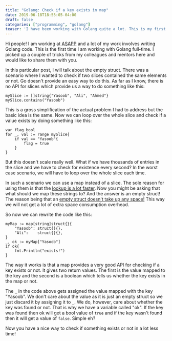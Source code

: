 ```yaml
---
title: "Golang: Check if a key exists in map"
date: 2019-06-18T18:55:05-04:00
draft: false
categories: ["programming", "golang"]
teaser: 'I have been working with Golang quite a lot. This is my first time working with it professionally. I share some methods for checking key existance in maps in Golang.'
---
```


Hi people! I am working at [ASAPP](https://www.asapp.com/) and a lot of my work involves writing Golang code. This is the first time I am working with Golang full-time. I picked up a couple of tricks from my colleagues and mentors here and would like to share them with you. 

In this particular post, I will talk about the empty struct. There was a scenario where I wanted to check if two slices contained the same elements or not. Go doesn't provide an easy way to do this. As far as I know, there is no API for slices which provide us a way to do something like this:

```golang
mySlice := []string{"Yasoob", "Ali", "Ahmed"}
mySlice.contains("Yasoob")
```

This is a gross simplification of the actual problem I had to address but the basic idea is the same. Now we can loop over the whole slice and check if a value exists by doing something like this:

```golang
var flag bool
for _, val := range mySlice{
    if val == "Yasoob"{
        flag = true
    }
}
```

But this doesn't scale really well. What if we have thousands of entries in the slice and we have to check for existence every second? In the worst case scenario, we will have to loop over the whole slice each time.

In such a scenario we can use a map instead of a slice. The sole reason for using them is that the [lookup is a lot faster](https://stackoverflow.com/questions/29677670/what-is-the-big-o-performance-of-maps-in-golang). Now you might be asking that what should we map these strings to? And the answer is an empty struct! The reason being that an [empty struct doesn't take up any space!](https://dave.cheney.net/2014/03/25/the-empty-struct) This way we will not get a lot of extra space consumption overhead. 

So now we can rewrite the code like this:

```golang
myMap := map[string]struct{}{
    "Yasoob": struct{}{},
    "Ali":    struct{}{},
}
_, ok := myMap["Yasoob"]
if ok{
    fmt.Println("exists!")
}
```

The way it works is that a map provides a very good API for checking if a key exists or not. It gives two return values. The first is the value mapped to the key and the second is a boolean which tells us whether the key exists in the map or not. 

The `_` in the code above gets assigned the value mapped with the key "Yasoob". We don't care about the value as it is just an empty struct so we just discard it by assigning it to `_`. We do, however, care about whether the key was found or not. That is why we have a variable called "ok". If the key was found then ok will get a bool value of `true` and if the key wasn't found then it will get a value of `false`. Simple eh? 

Now you have a nice way to check if something exists or not in a lot less time!